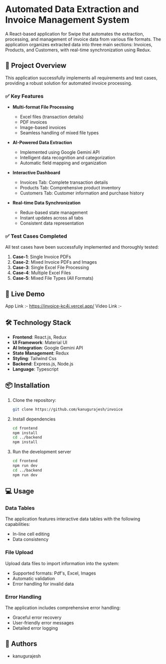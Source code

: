 # Automated Data Extraction and Invoice Management System

A React-based application for Swipe that automates the extraction, processing, and management of invoice data from various file formats. The application organizes extracted data into three main sections: Invoices, Products, and Customers, with real-time synchronization using Redux.

## 🎯 Project Overview

This application successfully implements all requirements and test cases, providing a robust solution for automated invoice processing.

### ✅ Key Features

- **Multi-format File Processing**
  - Excel files (transaction details)
  - PDF invoices
  - Image-based invoices
  - Seamless handling of mixed file types

- **AI-Powered Data Extraction**
  - Implemented using Google Gemini API
  - Intelligent data recognition and categorization
  - Automatic field mapping and organization

- **Interactive Dashboard**
  - Invoices Tab: Complete transaction details
  - Products Tab: Comprehensive product inventory
  - Customers Tab: Customer information and purchase history

- **Real-time Data Synchronization**
  - Redux-based state management
  - Instant updates across all tabs
  - Consistent data representation

### ✅ Test Cases Completed

All test cases have been successfully implemented and thoroughly tested:

1. **Case-1**: Single Invoice PDFs
2. **Case-2**: Mixed Invoice PDFs and Images
3. **Case-3**: Single Excel File Processing
4. **Case-4**: Multiple Excel Files
5. **Case-5**: Mixed File Types (All Formats)

## 🚀 Live Demo

App Link :- https://invoice-kc4j.vercel.app/
Video Link :- 

<!-- TODO: Add live demo link -->

## 🛠️ Technology Stack

- **Frontend**: React.js, Redux
- **UI Framework**: Material UI
- **AI Integration**: Google Gemini API
- **State Management**: Redux
- **Styling**: Tailwind Css
- **Backend**: Express.js, Node.js
- **Language**: Typescript

## 📦 Installation

1. Clone the repository:
   ```bash
   git clone https://github.com/kanugurajesh/invoice
   ```

2. Install dependencies
   ```bash
   cd frontend
   npm install
   cd ../backend
   npm install
   ```

3. Run the development server
   ```bash
   cd frontend
   npm run dev
   cd ../backend
   npm run dev
   ```

## 💻 Usage

### Data Tables
The application features interactive data tables with the following capabilities:
- In-line cell editing
- Data consistency

### File Upload
Upload data files to import information into the system:
- Supported formats: Pdf's, Excel, Images
- Automatic validation
- Error handling for invalid data

### Error Handling
The application includes comprehensive error handling:
- Graceful error recovery
- User-friendly error messages
- Detailed error logging

## 👥 Authors

- kanugurajesh
